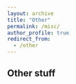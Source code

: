 ```yaml
---
layout: archive
title: "Other"
permalink: /misc/
author_profile: true
redirect_from:
  - /other
---
```


## Other stuff




